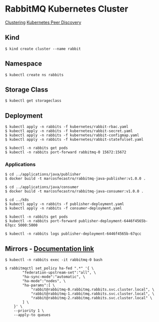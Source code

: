 # RabbitMQ Kubernetes Cluster
[Clustering](https://www.rabbitmq.com/clustering.html)
[Kubernetes Peer Discovery](https://www.rabbitmq.com/cluster-formation.html#peer-discovery-k8s)

## Kind
```
$ kind create cluster --name rabbit
```

## Namespace
```
$ kubectl create ns rabbits
```

## Storage Class
```
$ kubectl get storageclass
```

## Deployment
```
$ kubectl apply -n rabbits -f kubernetes/rabbit-rbac.yaml
$ kubectl apply -n rabbits -f kubernetes/rabbit-secret.yaml
$ kubectl apply -n rabbits -f kubernetes/rabbit-configmap.yaml
$ kubectl apply -n rabbits -f kubernetes/rabbit-statefulset.yaml
```

```
$ kubectl -n rabbits get pods
$ kubectl -n rabbits port-forward rabbitmq-0 15672:15672
```

### Applications
```
$ cd ../applications/java/publisher
$ docker build -t marcosfecastro/rabbitmq-java-publisher:v1.0.0 .

$ cd ../applications/java/consumer
$ docker build -t marcosfecastro/rabbitmq-java-consumer:v1.0.0 .
```
```
$ cd ../k8s
$ kubectl apply -n rabbits -f publisher-deployment.yaml
$ kubectl apply -n rabbits -f consumer-deployment.yaml
```
```
$ kubectl -n rabbits get pods
$ kubectl -n rabbits port-forward publisher-deployment-6446f4565b-67qcc 5000:5000
```
```
$ kubectl -n rabbits logs publisher-deployment-6446f4565b-67qcc
```

## Mirrors - [Documentation link](https://www.rabbitmq.com/ha.html)
```
$ kubectl -n rabbits exec -it rabbitmq-0 bash

$ rabbitmqctl set_policy ha-fed ".*" '{ \
        "federation-upstream-set":"all", \
        "ha-sync-mode":"automatic", \
        "ha-mode":"nodes", \
        "ha-params":[ \
            "rabbit@rabbitmq-0.rabbitmq.rabbits.svc.cluster.local", \
            "rabbit@rabbitmq-1.rabbitmq.rabbits.svc.cluster.local", \
            "rabbit@rabbitmq-2.rabbitmq.rabbits.svc.cluster.local" \
        ] \
    }' \
    --priority 1 \
    --apply-to queues
```